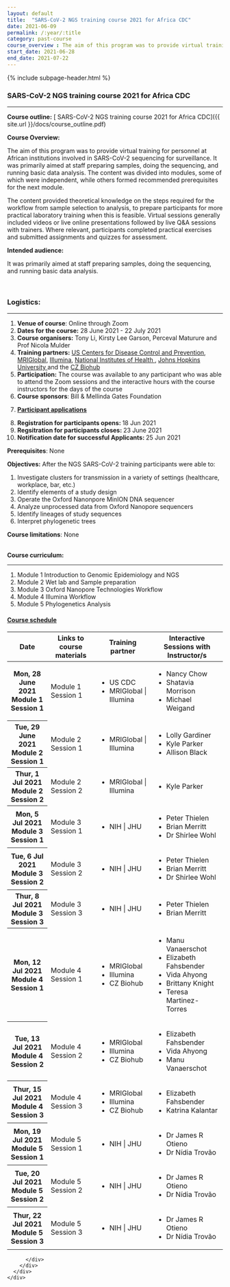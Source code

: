 ```yaml
---
layout: default
title:  "SARS-CoV-2 NGS training course 2021 for Africa CDC"
date: 2021-06-09
permalink: /:year/:title
category: past-course
course_overview : The aim of this program was to provide virtual training for personnel at African institutions involved in SARS-CoV-2 sequencing for surveillance. It was primarily aimed at staff preparing samples, doing the sequencing, and running basic data analysis. The content was divided into modules, some of which were independent, while others formed recommended prerequisites for the next module. The content provided theoretical knowledge on the steps required for the workflow from sample selection to analysis, to prepare participants for more practical laboratory training when this is feasible. Virtual sessions generally included videos or live online presentations followed by live Q&A sessions with trainers. Where relevant, participants completed practical exercises and submitted assignments.
start_date: 2021-06-28
end_date: 2021-07-22
---
```


{% include subpage-header.html %}

### SARS-CoV-2 NGS training course 2021 for Africa CDC
<hr>

<b>Course outline:</b> [ SARS-CoV-2 NGS training course 2021 for Africa CDC]({{ site.url }}/docs/course_outline.pdf)

<p align="left"><b >Course Overview:</b></p>

 <p align="left">The aim of this program was to provide virtual training for personnel at African institutions involved in SARS-CoV-2 sequencing for surveillance. It was primarily aimed at staff preparing samples, doing the sequencing, and running basic data analysis. The content was divided into modules, some of which were independent, while others formed recommended prerequisites for the next module. 

The content provided theoretical knowledge on the steps required for the workflow from sample selection to analysis, to prepare participants for more practical laboratory training when this is feasible. Virtual sessions generally included videos or live online presentations followed by live Q&A sessions with trainers. Where relevant, participants completed practical exercises and submitted assignments and quizzes for assessment. <p>



<p align="left"><b class="text-left">Intended audience:</b></p>

<p align="left">It was primarily aimed at staff preparing samples, doing the sequencing, and running basic data analysis.</p>
<!-- 
<a class="btn btn-secondary btn-lg" href="#" role="button">Click here to apply</a> -->
<br>
<h3>Logistics: </h3>
<hr>

<ol class="list-unstyled">

 <li><b>Venue of course</b>: Online through Zoom </li>


<li><b>Dates for the course:</b> 28 June 2021 - 22 July 2021</li>


<li><b>Course organisers:</b> Tony Li, Kirsty Lee Garson, Perceval Maturure and Prof Nicola Mulder</li>


<li><b>Training partners:</b> <a href="https://www.cdc.gov/" target="_blank">US Centers for Disease Control and Prevention</a>, <a href="https://www.mriglobal.org/" target="_blank">MRIGlobal</a>, <a href="https://www.illumina.com/" target="_blank">Illumina</a>, <a href="https://www.nih.gov/" target="_blank">National Institutes of Health </a>, <a href="https://www.jhu.edu/" target="_blank">Johns Hopkins University </a> and the  <a href="https://www.czbiohub.org/" target="_blank">CZ Biohub</a> 
    </li>


<li><b>Participation:</b> The course was available to any participant who was able to attend the Zoom sessions and the interactive hours with the course instructors for the days of the course</li>


<li><b>Course sponsors</b>: Bill & Mellinda Gates Foundation</li>

<u><li><b>Participant applications</b></li></u>

<li><b>Registration for participants opens: </b>18 Jun 2021</li>

<li><b>Regsitration for participants closes: </b>23 June 2021 </li>

<li><b>Notification date for successful Applicants: </b> 25 Jun 2021</li>
</ol>

<b>Prerequisites</b>: None
<br>

<b>Objectives:</b> After the NGS SARS-CoV-2 training participants were able to:


<ol>
<li>Investigate clusters for transmission in a variety of settings (healthcare, workplace, bar, etc.)</li>
<li>Identify elements of a study design </li>
<li>Operate the Oxford Nanonpore MinION DNA sequencer</li>
<li>Analyze unprocessed data from Oxford Nanopore sequencers</li>
<li>Identify lineages of study sequences</li>
<li>Interpret phylogenetic trees</li>
</ol>


<b>Course limitations</b>: None

<br>
<b>Course curriculum:</b>
<hr>
<ol>
<li>Module 1 Introduction to Genomic Epidemiology and NGS</li>
<li>Module 2 Wet lab and Sample preparation</li>
<li>Module 3 Oxford Nanopore Technologies Workflow</li>
<li>Module 4 Illumina Workflow</li>
<li>Module 5 Phylogenetics Analysis</li>
</ol>



  <div class="col-sm-12">
    <div class="panel-group " id="accordion">
      <div class="panel panel-default">
        <div class="panel-heading">
          <h4 class="panel-title">
            <a data-toggle="collapse" data-parent="#accordion" href="#collapse12">
              Course schedule</a>
          </h4>
        </div>
        <div id="collapse12" class="panel-collapse collapse in">
          <div class="panel-body">
            <table class="table table-bordered">
  <thead>
    <tr>
      <th scope="col">Date</th>
      <th scope="col">Links to course materials</th>
      <th scope="col">Training partner</th>
       <th scope="col">Interactive Sessions with Instructor/s</th>
    </tr>
  </thead>
  <tbody>
    <tr>
      <th scope="row">Mon, 28 June 2021
      <br>
      Module 1
      Session 1</th>
      <td>
      Module 1
      Session 1</td>
      <td> <ul>
  <li>US CDC</li>
  <li>MRIGlobal | Illumina</li>
 
</ul> </td>
            <td><ul>
             <li>Nancy Chow</li>
  <li>Shatavia Morrison</li>
  <li>Michael Weigand</li>
</ul></td>
    </tr>
    <tr>
      <th scope="row">Tue, 29 June 2021
      <br>
      Module 2
      Session 1</th>
      <td> Module 2 Session 1</td>
      <td><ul>
  
  <li>MRIGlobal | Illumina</li>
 
</ul></td>
            <td><ul>
             <li> Lolly Gardiner</li>
  <li>Kyle Parker</li>
    <li>Allison Black</li>
</ul></td>
    </tr>
    <tr>
      <th scope="row">Thur, 1 Jul 2021
      <br>
      Module 2
      Session 2</th>
      <td> Module 2 Session 2</td>
      <td><ul>
  
  <li>MRIGlobal | Illumina</li>
 
</ul></td>
            <td> <ul>
            
  <li>Kyle Parker</li>
    
</ul></td>
    </tr>
    <tr>
      <th scope="row">Mon, 5 Jul 2021
      <br>
      Module 3
      Session 1</th>
      <td> Module 3 Session 1</td>
      <td>
      <ul>
  
  <li>NIH | JHU</li>
 
</ul></td>
            <td><ul>
             <li> Peter Thielen</li>
  <li> Brian Merritt</li>
   <li> Dr Shirlee Wohl</li>
</ul></td>
    </tr>
 <tr>
      <th scope="row">Tue, 6 Jul 2021
      <br>
      Module 3
      Session 2</th>
      <td> Module 3 Session 2</td>
      <td>
      <ul>
  
  <li>NIH | JHU</li>
 
</ul></td>
            <td><ul>
             <li> Peter Thielen</li>
  <li> Brian Merritt</li>
    <li> Dr Shirlee Wohl</li>
</ul></td>
    </tr>
 <tr>
      <th scope="row">Thur, 8 Jul 2021
      <br>
      Module 3
      Session 3</th>
      <td> Module 3 Session 3</td>
      <td>
      <ul>
  
  <li>NIH | JHU</li>
 
</ul></td>
            <td>  <ul>
             <li> Peter Thielen</li>
  <li> Brian Merritt</li>
</ul></td>
    </tr>
     <tr>
      <th scope="row">Mon, 12 Jul 2021
      <br>
      Module 4
      Session 1</th>
      <td> Module 4 Session 1</td>
      <td>
    <ul>
  <li>MRIGlobal</li>
  <li>Illumina</li>
 <li>CZ Biohub</li>
</ul></td>
            <td> <ul>
              <li>
Manu Vanaerschot</li>
  <li>
Elizabeth Fahsbender</li>
             
  <li>
Vida Ahyong</li>
  <li>
Brittany Knight</li>
  <li>
 Teresa Martinez-Torres</li>
</ul></td>
    </tr>
<tr>
      <th scope="row">Tue, 13 Jul 2021
      <br>
      Module 4
      Session 2</th>
      <td> Module 4 Session 2</td>
      <td>
    <ul>
  <li>MRIGlobal</li>
  <li>Illumina</li>
 <li>CZ Biohub</li>
</ul></td>
            <td> <ul>
            
  <li> 
Elizabeth Fahsbender</li>

  <li>
Vida Ahyong</li>
  <li>
Manu Vanaerschot</li>
</ul></td>
    </tr>

<tr>
      <th scope="row">Thur, 15 Jul 2021
      <br>
      Module 4
      Session 3</th>
      <td> Module 4 Session 3</td>
      <td>
    <ul>
  <li>MRIGlobal</li>
  <li>Illumina</li>
 <li>CZ Biohub</li>
</ul></td>
            <td> <ul>
            
  <li> 
Elizabeth Fahsbender</li>
<li> 
Katrina Kalantar</li>
</ul></td>
    </tr>

<tr>
      <th scope="row">Mon, 19 Jul 2021
      <br>
      Module 5
      Session 1</th>
      <td> Module 5 Session 1</td>
      <td>
    <ul>
  <li>NIH | JHU</li>
</ul></td>
            <td><ul>
             <li>Dr James R Otieno</li>
  <li>Dr Nídia Trovão</li>
</ul></td>
    </tr>


<tr>
      <th scope="row">Tue, 20 Jul 2021
      <br>
      Module 5
      Session 2</th>
      <td> Module 5 Session 2</td>
      <td>
    <ul>
  <li>NIH | JHU</li>
</ul></td>
            <td><ul>
             <li> Dr James R Otieno</li>
  <li> Dr Nídia Trovão</li>
</ul></td>
    </tr>
    <tr>
      <th scope="row">Thur, 22 Jul 2021
      <br>
      Module 5
      Session 3</th>
      <td> Module 5 Session 3</td>
      <td>
    <ul>
  <li>NIH | JHU</li>
</ul></td>
            <td>   <ul>
             <li> Dr James R Otieno</li>
  <li> Dr Nídia Trovão</li>
</ul></td>
    </tr>
  </tbody>
</table>



          </div>
        </div>
      </div>
    </div>
  </div>